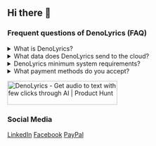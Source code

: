 ## Hi there 👋

### Frequent questions of DenoLyrics (FAQ)

<details>
<summary>What is DenoLyrics?</summary>
Is an Artificial Intelligence app that uses the large scale model Whisper, to perform real time speech recognition, Whisper is an automatic speech recognition (ASR) system trained on 680,000 hours of multilingual and multitask supervised data collected from the web. We show that the use of such a large and diverse dataset leads to improved robustness to accents, background noise and technical language.
</details>

<details>
<summary>What data does DenoLyrics send to the cloud?</summary>
Whisper is a general-purpose speech recognition model. It is trained on a large dataset of diverse audio and is also a multi-task model that can perform multilingual speech recognition as well as speech translation and language identification.
</details>

<details>
<summary>DenoLyrics minimum system requirements?</summary>
You don't need to install anything everything run on the cloud in real time you will receive audio transcription.
</details>

<details>
<summary>What payment methods do you accept?</summary>
We accept VISA, Mastercard secured with high security standards, we use PayPal as our platform.
</details>


<a href="https://www.producthunt.com/posts/denolyrics?utm_source=badge-featured&utm_medium=badge&utm_souce=badge-denolyrics" target="_blank"><img src="https://api.producthunt.com/widgets/embed-image/v1/featured.svg?post_id=379168&theme=neutral" alt="DenoLyrics - Get&#0032;audio&#0032;to&#0032;text&#0032;with&#0032;few&#0032;clicks&#0032;through&#0032;AI | Product Hunt" style="width: 250px; height: 54px;" width="250" height="54" /></a>

### Social Media

[LinkedIn](https://www.linkedin.com/company/denolyrics2023)
[Facebook](https://www.facebook.com/Denolyrics2023)
[PayPal](https://www.paypal.com/paypalme/denolyrics)
